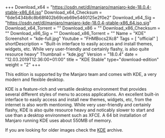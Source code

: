 +++
Download_x64 = "https://osdn.net/dl/manjaro/manjaro-kde-18.0.4-stable-x86_64.iso"
Download_x64_Checksum = "6de5434b8c8b68f402b69ceb69e5460125e2f0e2"
Download_x64_Sig = "https://osdn.net/dl/manjaro/manjaro-kde-18.0.4-stable-x86_64.iso.sig"
Download_x64_Torrent = ""
Download_x86 = ""
Download_x86_Checksum = ""
Download_x86_Sig = ""
Download_x86_Torrent = ""
Name = "KDE"
Screenshot = "kde-full.jpg"
Youtube = "FHMBocs2Xc8"
Tags = [ "official" ]
shortDescription = "Built-in interface to easily access and install themes, widgets, etc. While very user-friendly and certainly flashy, is also quite resource heavy"
Thumbnail = "kde.jpg"
Version = "18.0.4"
date = "12.03.2019T12:36:00+01:00"
title = "KDE Stable"
type="download-edition"
weight = "2"
+++

This edition is supported by the Manjaro team and comes with KDE, a very modern and flexible desktop.

KDE is a feature-rich and versatile desktop environment that provides several different styles of menu to access applications. An excellent built-in interface to easily access and install new themes, widgets, etc, from the internet is also worth mentioning. While very user-friendly and certainly flashy, KDE is also quite resource heavy and noticably slower to start and use than a desktop environment such as XFCE. A 64 bit installation of Manjaro running KDE uses about 550MB of memory.

If you are looking for older images check the [KDE](https://osdn.net/projects/manjaro/storage/z_release_archive/kde) archive.
